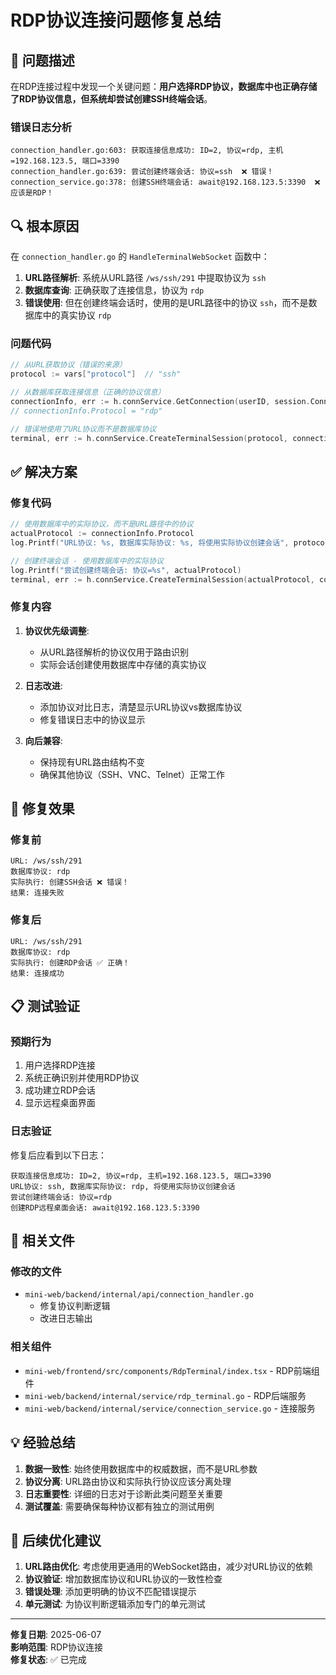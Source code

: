 # RDP协议连接问题修复总结

## 🐛 问题描述

在RDP连接过程中发现一个关键问题：**用户选择RDP协议，数据库中也正确存储了RDP协议信息，但系统却尝试创建SSH终端会话**。

### 错误日志分析
```
connection_handler.go:603: 获取连接信息成功: ID=2, 协议=rdp, 主机=192.168.123.5, 端口=3390
connection_handler.go:639: 尝试创建终端会话: 协议=ssh  ❌ 错误！
connection_service.go:378: 创建SSH终端会话: await@192.168.123.5:3390  ❌ 应该是RDP！
```

## 🔍 根本原因

在 `connection_handler.go` 的 `HandleTerminalWebSocket` 函数中：

1. **URL路径解析**: 系统从URL路径 `/ws/ssh/291` 中提取协议为 `ssh`
2. **数据库查询**: 正确获取了连接信息，协议为 `rdp`
3. **错误使用**: 但在创建终端会话时，使用的是URL路径中的协议 `ssh`，而不是数据库中的真实协议 `rdp`

### 问题代码
```go
// 从URL获取协议（错误的来源）
protocol := vars["protocol"]  // "ssh"

// 从数据库获取连接信息（正确的协议信息）
connectionInfo, err := h.connService.GetConnection(userID, session.ConnectionID)
// connectionInfo.Protocol = "rdp"

// 错误地使用了URL协议而不是数据库协议
terminal, err := h.connService.CreateTerminalSession(protocol, connectionInfo)  ❌
```

## ✅ 解决方案

### 修复代码
```go
// 使用数据库中的实际协议，而不是URL路径中的协议
actualProtocol := connectionInfo.Protocol
log.Printf("URL协议: %s, 数据库实际协议: %s, 将使用实际协议创建会话", protocol, actualProtocol)

// 创建终端会话 - 使用数据库中的实际协议
log.Printf("尝试创建终端会话: 协议=%s", actualProtocol)
terminal, err := h.connService.CreateTerminalSession(actualProtocol, connectionInfo)  ✅
```

### 修复内容

1. **协议优先级调整**: 
   - 从URL路径解析的协议仅用于路由识别
   - 实际会话创建使用数据库中存储的真实协议

2. **日志改进**:
   - 添加协议对比日志，清楚显示URL协议vs数据库协议
   - 修复错误日志中的协议显示

3. **向后兼容**:
   - 保持现有URL路由结构不变
   - 确保其他协议（SSH、VNC、Telnet）正常工作

## 🚀 修复效果

### 修复前
```
URL: /ws/ssh/291
数据库协议: rdp
实际执行: 创建SSH会话 ❌ 错误！
结果: 连接失败
```

### 修复后
```
URL: /ws/ssh/291
数据库协议: rdp
实际执行: 创建RDP会话 ✅ 正确！
结果: 连接成功
```

## 📋 测试验证

### 预期行为
1. 用户选择RDP连接
2. 系统正确识别并使用RDP协议
3. 成功建立RDP会话
4. 显示远程桌面界面

### 日志验证
修复后应看到以下日志：
```
获取连接信息成功: ID=2, 协议=rdp, 主机=192.168.123.5, 端口=3390
URL协议: ssh, 数据库实际协议: rdp, 将使用实际协议创建会话
尝试创建终端会话: 协议=rdp
创建RDP远程桌面会话: await@192.168.123.5:3390
```

## 🔧 相关文件

### 修改的文件
- `mini-web/backend/internal/api/connection_handler.go`
  - 修复协议判断逻辑
  - 改进日志输出

### 相关组件
- `mini-web/frontend/src/components/RdpTerminal/index.tsx` - RDP前端组件
- `mini-web/backend/internal/service/rdp_terminal.go` - RDP后端服务
- `mini-web/backend/internal/service/connection_service.go` - 连接服务

## 💡 经验总结

1. **数据一致性**: 始终使用数据库中的权威数据，而不是URL参数
2. **协议分离**: URL路由协议和实际执行协议应该分离处理
3. **日志重要性**: 详细的日志对于诊断此类问题至关重要
4. **测试覆盖**: 需要确保每种协议都有独立的测试用例

## 🎯 后续优化建议

1. **URL路由优化**: 考虑使用更通用的WebSocket路由，减少对URL协议的依赖
2. **协议验证**: 增加数据库协议和URL协议的一致性检查
3. **错误处理**: 添加更明确的协议不匹配错误提示
4. **单元测试**: 为协议判断逻辑添加专门的单元测试

---

**修复日期**: 2025-06-07  
**影响范围**: RDP协议连接  
**修复状态**: ✅ 已完成 